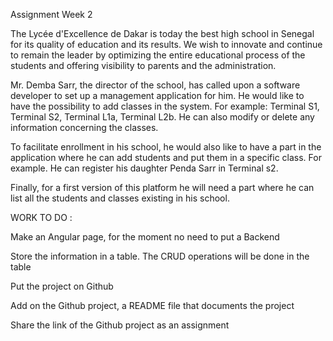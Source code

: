 Assignment Week 2

The Lycée d'Excellence de Dakar is today the best high school in Senegal for its quality of education and its results.
We wish to innovate and continue to remain the leader by optimizing the entire educational process of the students and
offering visibility to parents and the administration.

Mr. Demba Sarr, the director of the school, has called upon a software developer to set up a management application for
him. He would like to have the possibility to add classes in the system. For example: Terminal S1, Terminal S2, Terminal
L1a, Terminal L2b. He can also modify or delete any information concerning the classes.

To facilitate enrollment in his school, he would also like to have a part in the application where he can add students
and put them in a specific class. For example. He can register his daughter Penda Sarr in Terminal s2.

Finally, for a first version of this platform he will need a part where he can list all the students and classes
existing in his school.

WORK TO DO :

Make an Angular page, for the moment no need to put a Backend

Store the information in a table. The CRUD operations will be done in the table

Put the project on Github

Add on the Github project, a README file that documents the project

Share the link of the Github project as an assignment
